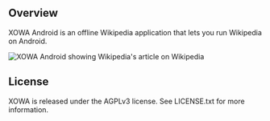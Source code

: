 ## Overview
XOWA Android is an offline Wikipedia application that lets you run Wikipedia on Android.

![XOWA Android showing Wikipedia's article on Wikipedia](https://gnosygnu.github.io/xowa/wiki/file_screenshot_android_wikipedia_600px.png)

## License
XOWA is released under the AGPLv3 license. See LICENSE.txt for more information.
